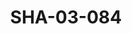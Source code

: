 ---
pid: SHA-03-084
title: SHA-03-084
language: ar
collection: شرحبيل احمد
original_label: 
rights: شرحبيل احمد
location_of_original: شرحبيل احمد
photographer_or_studio: 
scanned_from: photograph 8.8 by 12.6
_date: August 1991
location: الخرطوم
description: حفلة كامل حسين علي يعقوب
additional_notes: 
permission_display: 'yes'
on_server: 'no'
on_website: 'no'
permalink: /archive/ar/sha-03-084.html
layout: photo-page
---